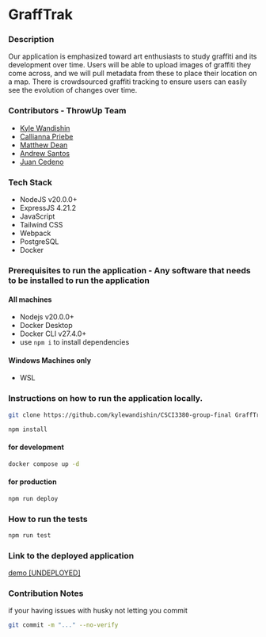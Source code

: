 # GraffTrak

### Description
Our application is emphasized toward art enthusiasts to study graffiti and its development over time. Users will be able to upload images of graffiti they come across, and we will pull metadata from these to place their location on a map. There is crowdsourced graffiti tracking to ensure users can easily see the evolution of changes over time.

### Contributors - ThrowUp Team 
- [Kyle Wandishin](https://github.com/kylewandishin)
- [Callianna Priebe](https://github.com/bloodypinecone)
- [Matthew Dean](https://github.com/mattdean-cu)
- [Andrew Santos](https://github.com/ansa1139)
- [Juan Cedeno](https://github.com/Guan234)

### Tech Stack
- NodeJS v20.0.0+
- ExpressJS 4.21.2
- JavaScript
- Tailwind CSS
- Webpack
- PostgreSQL
- Docker

### Prerequisites to run the application - Any software that needs to be installed to run the application
#### All machines
- Nodejs v20.0.0+
- Docker Desktop 
- Docker CLI v27.4.0+
- use `npm i` to install dependencies

#### Windows Machines only
- WSL

### Instructions on how to run the application locally.
```bash
git clone https://github.com/kylewandishin/CSCI3380-group-final GraffTrak
```
```bash
npm install
```
#### for development
```bash
docker compose up -d
```
#### for production
```bash
npm run deploy
```

### How to run the tests
```bash
npm run test
```

### Link to the deployed application
[demo [UNDEPLOYED]](`https://example.com`)


### Contribution Notes
if your having issues with husky not letting you commit
```bash
git commit -m "..." --no-verify
```